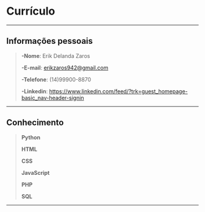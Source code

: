 # Currículo
---

## Informações pessoais
>**-Nome**: Erik Delanda Zaros
>
>**-E-mail**: erikzaros942@gmail.com
>
>**-Telefone**: (14)99900-8870
>
>**-Linkedin**: https://www.linkedin.com/feed/?trk=guest_homepage-basic_nav-header-signin
---
## Conhecimento

>**Python**
>
>**HTML**
>
>**CSS**
>
>**JavaScript**
>
>**PHP**
>
>**SQL**
---

